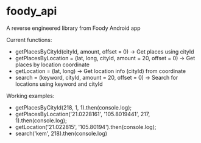 # foody_api

A reverse engineered library from Foody Android app

Current functions:
- getPlacesByCityId(cityId, amount, offset = 0) -> Get places using cityId
- getPlacesByLocation = (lat, long, cityId, amount = 20, offset = 0) -> Get places by location coordinate
- getLocation = (lat, long) -> Get location info (cityId) from coordinate
- search = (keyword, cityId, amount = 20, offset = 0) -> Search for locations using keyword and cityId

Working examples:
- getPlacesByCityId(218, 1, 1).then(console.log);
- getPlacesByLocation('21.0228161', '105.8019441', 217, 1).then(console.log);
- getLocation('21.022815', '105.80194').then(console.log);
- search('kem', 218).then(console.log)
